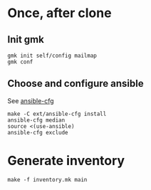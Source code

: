 # Once, after clone

## Init gmk

```
gmk init self/config mailmap
gmk conf

```

## Choose and configure ansible

See [ansible-cfg][]

```
make -C ext/ansible-cfg install
ansible-cfg median
source <(use-ansible)
ansible-cfg exclude
```

[ansible-cfg]: https://github.com/thydel/ansible-cfg "github repo"

# Generate inventory

```
make -f inventory.mk main
```
